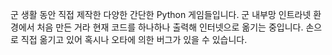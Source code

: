 군 생활 동안 직접 제작한 다양한 간단한 Python 게임들입니다.
군 내부망 인트라넷 환경에서 처음 만든 거라 현재 코드를 하나하나 출력해 인터넷으로 옮기는 중입니다. 손으로 직접 옮기고 있어 혹시나 오타에 의한 버그가 있을 수 있습니다.